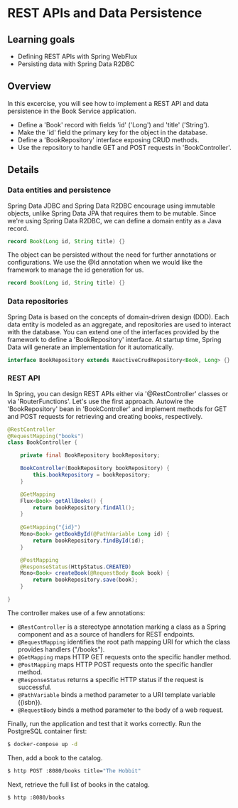 # REST APIs and Data Persistence

## Learning goals

* Defining REST APIs with Spring WebFlux
* Persisting data with Spring Data R2DBC

## Overview

In this excercise, you will see how to implement a REST API and data persistence in the Book Service application.

* Define a 'Book' record with fields 'id' ('Long') and 'title' ('String').
* Make the 'id' field the primary key for the object in the database.
* Define a 'BookRepository' interface exposing CRUD methods.
* Use the repository to handle GET and POST requests in 'BookController'.

## Details

### Data entities and persistence

Spring Data JDBC and Spring Data R2DBC encourage using immutable objects, unlike Spring Data JPA that requires them to be mutable.
Since we're using Spring Data R2DBC, we can define a domain entity as a Java record.

```java
record Book(Long id, String title) {}
```

The object can be persisted without the need for further annotations or configurations. We use the @Id annotation when we would like the framework
to manage the id generation for us.

```java
record Book(Long id, String title) {}
```

### Data repositories

Spring Data is based on the concepts of domain-driven design (DDD). Each data entity is modeled as an aggregate, and repositories are used to interact
with the database. You can extend one of the interfaces provided by the framework to define a 'BookRepository' interface. At startup time, Spring Data
will generate an implementation for it automatically.

```java
interface BookRepository extends ReactiveCrudRepository<Book, Long> {}
```

### REST API

In Spring, you can design REST APIs either via '@RestController' classes or via 'RouterFunctions'. Let's use the first approach. Autowire the 'BookRepository'
bean in 'BookController' and implement methods for GET and POST requests for retrieving and creating books, respectively.

```java
@RestController
@RequestMapping("books")
class BookController {

    private final BookRepository bookRepository;

    BookController(BookRepository bookRepository) {
        this.bookRepository = bookRepository;
    }

    @GetMapping
    Flux<Book> getAllBooks() {
        return bookRepository.findAll();
    }
    
    @GetMapping("{id}")
    Mono<Book> getBookById(@PathVariable Long id) {
        return bookRepository.findById(id);
    }

    @PostMapping
    @ResponseStatus(HttpStatus.CREATED)
    Mono<Book> createBook(@RequestBody Book book) {
        return bookRepository.save(book);
    }

}
```

The controller makes use of a few annotations:

* `@RestController` is a stereotype annotation marking a class as a Spring component and as a source of handlers
  for REST endpoints.
* `@RequestMapping` identifies the root path mapping URI for which the class provides handlers ("/books").
* `@GetMapping` maps HTTP GET requests onto the specific handler method.
* `@PostMapping` maps HTTP POST requests onto the specific handler method.
* `@ResponseStatus` returns a specific HTTP status if the request is successful.
* `@PathVariable` binds a method parameter to a URI template variable ({isbn}).
* `@RequestBody` binds a method parameter to the body of a web request.

Finally, run the application and test that it works correctly. Run the PostgreSQL container first:

```bash
$ docker-compose up -d
```

Then, add a book to the catalog.

```bash
$ http POST :8080/books title="The Hobbit"
```

Next, retrieve the full list of books in the catalog.

```bash
$ http :8080/books
```
